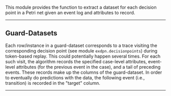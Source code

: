 This module provides the function to extract a dataset for each decision point in a Petri net given an event log and attributes to record.

---

## Guard-Datasets ##
Each row/instance in a guard-dataset corresponds to a trace visiting the corresponding decision point (see module `exdpn.decisionpoints`) during token-based replay. This could potentially happen several times. For each such visit, the algorithm records the specified case-level attributes, event-level attributes (for the previous event in the case), and a tail of preceding events. These records make up the columns of the guard-dataset. In order to eventually do predictions with the data, the following event (i.e., transition) is recorded in the "target" column.

---